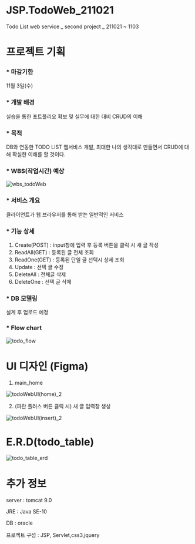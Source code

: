 # JSP.TodoWeb_211021
Todo List web service _ second project _ 211021 ~ 1103 

# 프로젝트 기획
### * 마감기한
11월 3일(수)

### * 개발 배경
실습을 통한 포트폴리오 확보 및 실무에 대한 대비
CRUD의 이해

### * 목적
DB와 연동한 TODO LIST 웹서비스 개발, 최대한 나의 생각대로 만들면서 CRUD에 대해 확실한 이해를 할 것이다.

### * WBS(작업시간) 예상

![wbs_todoWeb](https://user-images.githubusercontent.com/79829085/138304661-55626cb6-6488-4472-8eff-1e0de8829b1c.JPG)

### * 서비스 개요
클라이언트가 웹 브라우저를 통해 받는 일반적인 서비스

### * 기능 상세
1) Create(POST)
: input창에 입력 후 등록 버튼을 클릭 시 새 글 작성
2) ReadAll(GET)
: 등록된 글 전체 조회
3) ReadOne(GET)
: 등록된 단일 글 선택시 상세 조회
4) Update
: 선택 글 수정
5) DeleteAll
: 전체글 삭제
6) DeleteOne
: 선택 글 삭제

### * DB 모델링
 설계 후 업로드 예정

### * Flow chart
![todo_flow](https://user-images.githubusercontent.com/79829085/138698488-9251d310-6ec5-47cf-837a-d7e7234764d7.jpg)



# UI 디자인 (Figma)

1. main_home

![todoWebUI(home)_2](https://user-images.githubusercontent.com/79829085/138928705-7426164f-3179-4a5c-85de-e5624c9ad8c7.JPG)



2. (파란 플러스 버튼 클릭 시) 새 글 입력창 생성

![todoWebUI(insert)_2](https://user-images.githubusercontent.com/79829085/138928710-7646acaa-1e86-4957-8c90-b8153fcb0149.JPG)

# E.R.D(todo_table)

![todo_table_erd](https://user-images.githubusercontent.com/79829085/139273825-4a041958-9c82-4e0c-9ee5-ac741505af74.JPG)

# 추가 정보

server : tomcat 9.0

JRE : Java SE-10

DB : oracle

프로젝트 구성 : JSP, Servlet,css3,jquery

